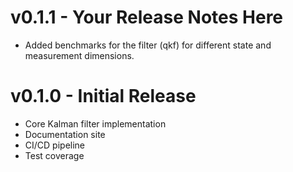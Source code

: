 # v0.1.1 - Your Release Notes Here
- Added benchmarks for the filter (qkf) for different state and measurement dimensions.

# v0.1.0 - Initial Release
- Core Kalman filter implementation
- Documentation site
- CI/CD pipeline
- Test coverage
